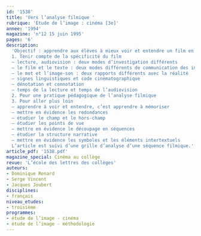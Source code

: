 ```yaml
---
id: '1538'
title: 'Vers l’analyse filmique '
rubrique: 'Étude de l’image : cinéma [3e]'
annee: '1994'
magazine: 'n°12 15 juin 1995'
pages: '6'
description: 
  'Objectif : apprendre aux élèves à mieux voir et entendre un film en tant que fait de langage avec ses codes spécifiques et fait de culture contemporain.
  1. Tenir compte de la spécificité du film
  – lecture, audiovision : deux modes d’investigation différents
  – le film et le texte : deux modes différents de communication des informations
  – le mot et l’image-son : deux rapports différents avec la réalité
  – signes linguistiques et code cinématographique
  – dénotation et connotation
  – temps de la lecture et temps de l’audiovision
  2. Pour une pratique pédagogique de l’analyse filmique
  3. Pour aller plus loin
  – apprendre à voir et entendre, c’est apprendre à mémoriser
  – mettre en évidence les redondances
  – étudier le champ et le hors-champ
  – étudier les points de vue
  – mettre en évidence le découpage en séquences
  – étudier la structure narrative
  – mettre en évidence les symboles et les éléments intertextuels
  L’article est suivi d’une grille d’analyse d’une séquence filmique.'
article_pdf: '1538.pdf'
magazine_special: Cinéma au collège
revue: 'L’école des lettres des collèges'
auteurs:
- Dominique Renard
- Serge Vincent
- Jacques Joubert
disciplines:
- français
niveau_etudes:
- troisième
programmes:
- étude de l’image - cinéma
- étude de l’image - méthodologie
---
```

